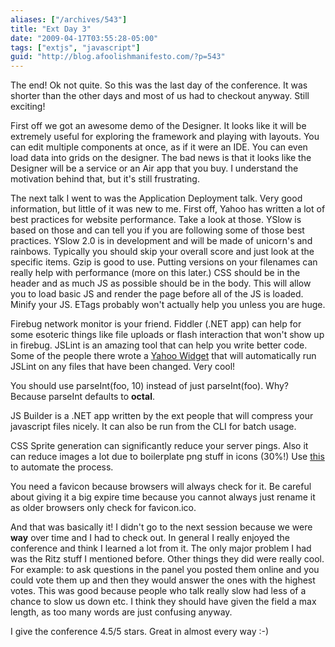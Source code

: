 ```yaml
---
aliases: ["/archives/543"]
title: "Ext Day 3"
date: "2009-04-17T03:55:28-05:00"
tags: ["extjs", "javascript"]
guid: "http://blog.afoolishmanifesto.com/?p=543"
---
```

The end! Ok not quite. So this was the last day of the conference. It was shorter than the other days and most of us had to checkout anyway. Still exciting!

First off we got an awesome demo of the Designer. It looks like it will be extremely useful for exploring the framework and playing with layouts. You can edit multiple components at once, as if it were an IDE. You can even load data into grids on the designer. The bad news is that it looks like the Designer will be a service or an Air app that you buy. I understand the motivation behind that, but it's still frustrating.

The next talk I went to was the Application Deployment talk. Very good information, but little of it was new to me. First off, Yahoo has written a lot of best practices for website performance. Take a look at those. YSlow is based on those and can tell you if you are following some of those best practices. YSlow 2.0 is in development and will be made of unicorn's and rainbows. Typically you should skip your overall score and just look at the specific items. Gzip is good to use. Putting versions on your filenames can really help with performance (more on this later.) CSS should be in the header and as much JS as possible should be in the body. This will allow you to load basic JS and render the page before all of the JS is loaded. Minify your JS. ETags probably won't actually help you unless you are huge.

Firebug network monitor is your friend. Fiddler (.NET app) can help for some esoteric things like file uploads or flash interaction that won't show up in firebug. JSLint is an amazing tool that can help you write better code. Some of the people there wrote a [Yahoo Widget](http://code.google.com/p/jslint-multi-widget/) that will automatically run JSLint on any files that have been changed. Very cool!

You should use parseInt(foo, 10) instead of just parseInt(foo). Why? Because parseInt defaults to **octal**.

JS Builder is a .NET app written by the ext people that will compress your javascript files nicely. It can also be run from the CLI for batch usage.

CSS Sprite generation can significantly reduce your server pings. Also it can reduce images a lot due to boilerplate png stuff in icons (30%!) Use [this](http://spritegen.website-performance.org) to automate the process.

You need a favicon because browsers will always check for it. Be careful about giving it a big expire time because you cannot always just rename it as older browsers only check for favicon.ico.

And that was basically it! I didn't go to the next session because we were **way** over time and I had to check out. In general I really enjoyed the conference and think I learned a lot from it. The only major problem I had was the Ritz stuff I mentioned before. Other things they did were really cool. For example: to ask questions in the panel you posted them online and you could vote them up and then they would answer the ones with the highest votes. This was good because people who talk really slow had less of a chance to slow us down etc. I think they should have given the field a max length, as too many words are just confusing anyway.

I give the conference 4.5/5 stars. Great in almost every way :-)
